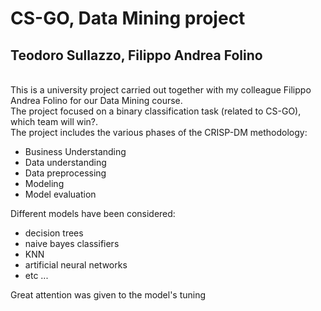 # CS-GO, Data Mining project
## Teodoro Sullazzo, Filippo Andrea Folino
<br>
This is a university project carried out together with my colleague Filippo Andrea Folino for our Data Mining course. <br>
The project focused on a binary classification task (related to CS-GO), which team will win?.<br>
The project includes the various phases of the CRISP-DM methodology:

* Business Understanding
* Data understanding
* Data preprocessing
* Modeling
* Model evaluation

Different models have been considered: 
* decision trees
* naive bayes classifiers
* KNN
* artificial neural networks
* etc ... 

Great attention was given to the model's tuning
